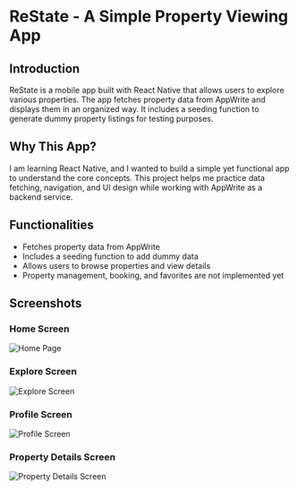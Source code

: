 # ReState - A Simple Property Viewing App

## Introduction  
ReState is a mobile app built with React Native that allows users to explore various properties. The app fetches property data from AppWrite and displays them in an organized way. It includes a seeding function to generate dummy property listings for testing purposes.

## Why This App?  
I am learning React Native, and I wanted to build a simple yet functional app to understand the core concepts. This project helps me practice data fetching, navigation, and UI design while working with AppWrite as a backend service.

## Functionalities  
- Fetches property data from AppWrite  
- Includes a seeding function to add dummy data  
- Allows users to browse properties and view details  
- Property management, booking, and favorites are not implemented yet  

## Screenshots  

### Home Screen
![Home Page](https://github.com/user-attachments/assets/4e85a714-8214-4037-864b-b9fae256270a)


### Explore Screen
![Explore Screen](https://github.com/user-attachments/assets/83441565-970c-432d-a17a-cf617ee60d24)


### Profile Screen 
![Profile Screen](https://github.com/user-attachments/assets/0e0c4166-c874-4fdb-bedb-fb7a7c1e0fe9)


### Property Details Screen
![Property Details Screen](https://github.com/user-attachments/assets/658f9118-66db-4fd3-a2d1-05e326dadabe)

